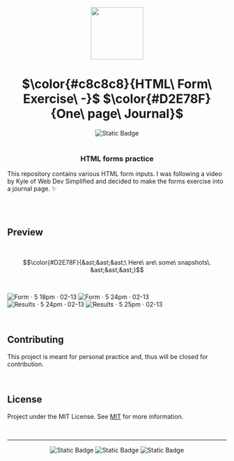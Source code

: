 <div align="center">
  <img src=https://github.com/jazellemaira/HTML-Forms/assets/42837484/60ed696f-be92-4ba3-ac3f-037631a0871e width="120" height="120">

# $\color{#c8c8c8}{HTML\ Form\ Exercise\ -\}$ $\color{#D2E78F}{One\ page\ Journal}$

  <img alt="Static Badge" src="https://img.shields.io/badge/jazellemaira-black?style=flat&label=Built%20with%20%E2%99%A5&labelColor=black&color=beige">
  <br />
  <br />
<h3>HTML forms practice</h3>
</div>

<p>This repository contains various HTML form inputs. I was following a video by Kyle of Web Dev Simplified and decided to make the forms exercise into a journal page. ✨</p>

<br />
<br />

## Preview

<br />

$$\color{#D2E78F}{&ast;&ast;&ast;\ Here\ are\ some\ snapshots\. &ast;&ast;&ast;}$$ 

<br />

![Form · 5 18pm · 02-13](https://github.com/jazellemaira/HTML-Forms/assets/42837484/1eed7f90-58b5-4a04-a8a7-ff87dbf3e1f7)
![Form · 5 24pm · 02-13](https://github.com/jazellemaira/HTML-Forms/assets/42837484/a4723891-16e7-4157-9288-32a751fb6e26)
![Results · 5 24pm · 02-13](https://github.com/jazellemaira/HTML-Forms/assets/42837484/78cb7af0-6bee-4fe5-af06-ca607c4f9aff)
![Results · 5 25pm · 02-13](https://github.com/jazellemaira/HTML-Forms/assets/42837484/ce1f8d2a-597e-43aa-a060-b26998ae346f)

<br />

## Contributing

This project is meant for personal practice and, thus will be closed for contribution.

<br />

## License

Project under the MIT License. See [MIT](https://choosealicense.com/licenses/mit/) for more information.

<br />

----

<div align="center">
 <img alt="Static Badge" src="https://img.shields.io/badge/HTML-black?style=flat&logo=HTML5&logoColor=red&color=black">
 <img alt="Static Badge" src="https://img.shields.io/badge/JavaScript-black?style=flat&logo=javascript&logoColor=yellow&color=black">
 <img alt="Static Badge" src="https://img.shields.io/badge/CSS-black?style=flat&logo=CSS3&logoColor=cyan&color=black">  
</div>
